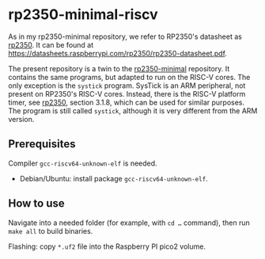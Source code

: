 # rp2350-minimal-riscv

As in my rp2350-minimal repository, we refer to RP2350's datasheet as [rp2350]. It can be found at <https://datasheets.raspberrypi.com/rp2350/rp2350-datasheet.pdf>.

The present repository is a twin to the [rp2350-minimal](https://github.com/mtkos/rp2350-minimal) repository. It contains the same programs, but adapted to run on the RISC-V cores. The only exception is the `systick` program. SysTick is an ARM
peripheral, not present on RP2350's RISC-V cores. Instead, there is the RISC-V platform timer, see [rp2350], section 3.1.8, which can be used for similar purposes. The program is still called
`systick`, although it is very different from the ARM version.

## Prerequisites

Compiler `gcc-riscv64-unknown-elf` is needed.

* Debian/Ubuntu: install package `gcc-riscv64-unknown-elf`.

## How to use

Navigate into a needed folder (for example, with `cd …` command), then run `make all` to build binaries.

Flashing: copy `*.uf2` file into the Raspberry PI pico2 volume.

[rp2350]: https://datasheets.raspberrypi.com/rp2350/rp2350-datasheet.pdf
